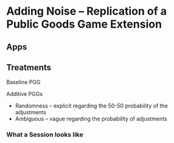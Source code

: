 # Adding Noise – Replication of a Public Goods Game Extension

## Apps

## Treatments

Baseline PGG

Additive PGGs
- Randomness – explicit regarding the 50-50 probability of the adjustments
- Ambiguous – vague regarding the probability of adjustments

### What a Session looks like

